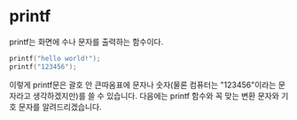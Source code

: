 # printf
printf는 화면에 수나 문자를 출력하는 함수이다.
```c
printf("hello world!");
printf("123456");
```
이렇게 printf문은 괄호 안 큰따옴표에 문자나 숫자(물론 컴퓨터는 "123456"이라는 문자라고 생각하겠지만)를 쓸 수 있습니다. 다음에는 printf 함수와 꼭 맞는 변환 문자와 기호 문자를 알려드리겠습니다.